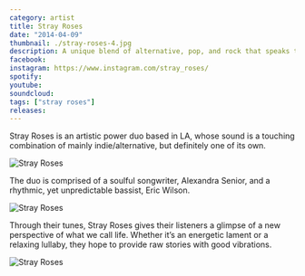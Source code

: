 ```yaml
---
category: artist
title: Stray Roses
date: "2014-04-09"
thumbnail: ./stray-roses-4.jpg
description: A unique blend of alternative, pop, and rock that speaks to the soul
facebook:
instagram: https://www.instagram.com/stray_roses/
spotify:
youtube:
soundcloud:
tags: ["stray roses"]
releases:
---
```


Stray Roses is an artistic power duo based in LA, whose sound is a touching combination of mainly indie/alternative, but definitely one of its own.

![Stray Roses](./stray-roses-2.png)

The duo is comprised of a soulful songwriter, Alexandra Senior, and a rhythmic, yet unpredictable bassist, Eric Wilson.

![Stray Roses](./stray-roses-3.png)

Through their tunes, Stray Roses gives their listeners a glimpse of a new perspective of what we call life. Whether it’s an energetic lament or a relaxing lullaby, they hope to provide raw stories with good vibrations.

![Stray Roses](./stray-roses-1.png)
